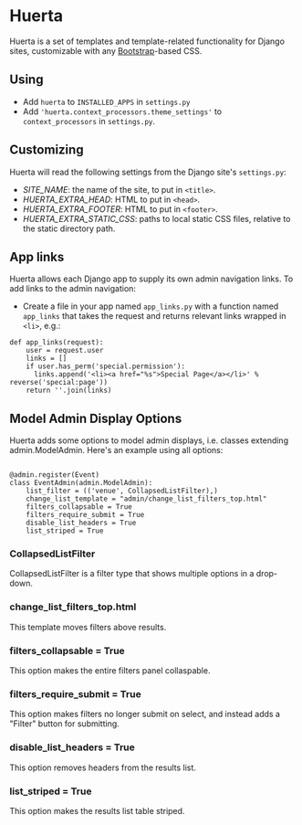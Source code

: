 # Huerta

Huerta is a set of templates and template-related functionality for Django sites, customizable with any [Bootstrap](https://getbootstrap.com/)-based CSS.

## Using

* Add `huerta` to `INSTALLED_APPS` in `settings.py`
* Add `'huerta.context_processors.theme_settings'` to `context_processors` in `settings.py`.

## Customizing

Huerta will read the following settings from the Django site's `settings.py`:

* *SITE_NAME*: the name of the site, to put in `<title>`.
* *HUERTA_EXTRA_HEAD*: HTML to put in `<head>`.
* *HUERTA_EXTRA_FOOTER*: HTML to put in `<footer>`.
* *HUERTA_EXTRA_STATIC_CSS*: paths to local static CSS files, relative to the static directory path.

## App links

Huerta allows each Django app to supply its own admin navigation links. To add links to the admin navigation:

* Create a file in your app named `app_links.py` with a function named `app_links` that takes the request and returns relevant links wrapped in `<li>`, e.g.:

```
def app_links(request):
    user = request.user
    links = []
    if user.has_perm('special.permission'):
      links.append('<li><a href="%s">Special Page</a></li>' % reverse('special:page'))
    return ''.join(links)
```

## Model Admin Display Options

Huerta adds some options to model admin displays, i.e. classes extending admin.ModelAdmin. Here's an example using all options:

```from huerta.filters import CollapsedListFilter

@admin.register(Event)
class EventAdmin(admin.ModelAdmin):
    list_filter = (('venue', CollapsedListFilter),)
    change_list_template = "admin/change_list_filters_top.html"
    filters_collapsable = True
    filters_require_submit = True
    disable_list_headers = True
    list_striped = True
```

### CollapsedListFilter

CollapsedListFilter is a filter type that shows multiple options in a drop-down.

### change_list_filters_top.html

This template moves filters above results.

### filters_collapsable = True

This option makes the entire filters panel collaspable.

### filters_require_submit = True

This option makes filters no longer submit on select, and instead adds a "Filter" button for submitting.

### disable_list_headers = True

This option removes headers from the results list.

### list_striped = True

This option makes the results list table striped.
